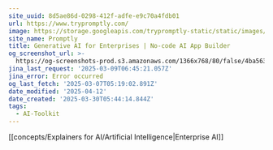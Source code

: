```yaml
---
site_uuid: 8d5ae86d-0298-412f-adfe-e9c70a4fdb01
url: https://www.trypromptly.com/
image: https://storage.googleapis.com/trypromptly-static/static/images/logo.png
site_name: Promptly
title: Generative AI for Enterprises | No-code AI App Builder
og_screenshot_url: >-
  https://og-screenshots-prod.s3.amazonaws.com/1366x768/80/false/4ba56372be3981392093ef700088e788fe7c630185dd3ea6f6b87ce967035f13.jpeg
jina_last_request: '2025-03-09T06:45:21.057Z'
jina_error: Error occurred
og_last_fetch: '2025-03-07T05:19:02.891Z'
date_modified: '2025-04-12'
date_created: '2025-03-30T05:44:14.844Z'
tags:
  - AI-Toolkit
---
```





















[[concepts/Explainers for AI/Artificial Intelligence|Enterprise AI]]
